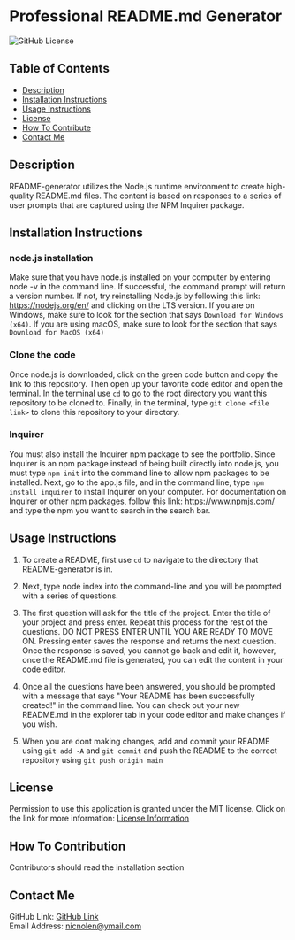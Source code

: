 # Professional README.md Generator
  ![GitHub License](https://img.shields.io/badge/license-MIT-important)

  ## Table of Contents
  - [Description](#description)
  - [Installation Instructions](#installation-instructions)
  - [Usage Instructions](#usage-instructions)
  - [License](#license)
  - [How To Contribute](#how-to-contribute)
  - [Contact Me](#contact-me)

  ## Description

  README-generator utilizes the Node.js runtime environment to create high-quality README.md files. The content is based on responses to a series of user prompts that are captured using the NPM Inquirer package.

  ## Installation Instructions

  ### node.js installation

  Make sure that you have node.js installed on your computer by entering node -v in the command line. If successful, the command prompt will return a version number. If not, try reinstalling Node.js by following this link: https://nodejs.org/en/ and clicking on the LTS version. If you are on Windows, make sure to look for the section that says `Download for Windows (x64)`. If you are using macOS, make sure to look for the section that says `Download for MacOS (x64)`

  ### Clone the code

  Once node.js is downloaded, click on the green code button and copy the link to this repository. Then open up your favorite code editor and open the terminal. In the terminal use `cd` to go to the root directory you want this repository to be cloned to. Finally, in the terminal, type `git clone <file link>` to clone this repository to your directory.

  ### Inquirer

  You must also install the Inquirer npm package to see the portfolio. Since Inquirer is an npm package instead of being built directly into node.js, you must type `npm init` into the command line to allow npm packages to be installed. Next, go to the app.js file, and in the command line, type `npm install inquirer` to install Inquirer on your computer. For documentation on Inquirer or other npm packages, follow this link: https://www.npmjs.com/ and type the npm you want to search in the search bar.

  ## Usage Instructions

  1. To create a README, first use `cd` to navigate to the directory that README-generator is in. 

  2. Next, type node index into the command-line and you will be prompted with a series of questions.

  3. The first question will ask for the title of the project. Enter the title of your project and press enter. Repeat this process for the rest of the questions. DO NOT PRESS ENTER UNTIL YOU ARE READY TO MOVE ON. Pressing enter saves the response and returns the next question. Once the response is saved, you cannot go back and edit it, however, once the README.md file is generated, you can edit the content in your code editor.

  4. Once all the questions have been answered, you should be prompted with a message that says "Your README has been successfully created!" in the command line. You can check out your new README.md in the explorer tab in your code editor and make changes if you wish.

  5. When you are dont making changes, add and commit your README using `git add -A` and `git commit` and push the README to the correct repository using `git push origin main`

  ## License

  Permission to use this application is granted under the MIT license.
  Click on the link for more information: [License Information](https://opensource.org/licenses/MIT)

  ## How To Contribution

  Contributors should read the installation section

  ## Contact Me

  GitHub Link: [GitHub Link](https://github.com/nicnolen)<br>
  Email Address: <nicnolen@ymail.com>
